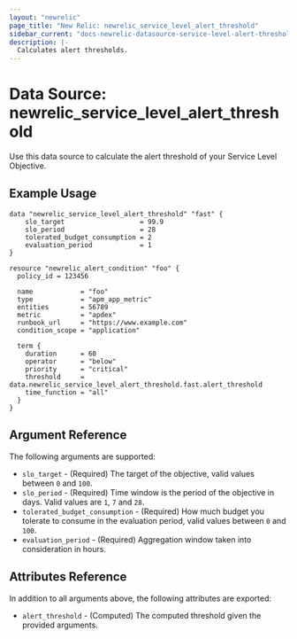 ```yaml
---
layout: "newrelic"
page_title: "New Relic: newrelic_service_level_alert_threshold"
sidebar_current: "docs-newrelic-datasource-service-level-alert-threshold"
description: |-
  Calculates alert thresholds.
---
```


# Data Source: newrelic\_service\_level\_alert\_threshold

Use this data source to calculate the alert threshold of your Service
Level Objective.

## Example Usage

```hcl
data "newrelic_service_level_alert_threshold" "fast" {
    slo_target                   = 99.9
    slo_period                   = 28
    tolerated_budget_consumption = 2
    evaluation_period            = 1
}

resource "newrelic_alert_condition" "foo" {
  policy_id = 123456

  name            = "foo"
  type            = "apm_app_metric"
  entities        = 56789
  metric          = "apdex"
  runbook_url     = "https://www.example.com"
  condition_scope = "application"

  term {
    duration      = 60
    operator      = "below"
    priority      = "critical"
    threshold     = data.newrelic_service_level_alert_threshold.fast.alert_threshold
    time_function = "all"
  }
}
```


## Argument Reference

The following arguments are supported:

  * `slo_target` - (Required) The target of the objective, valid values between `0` and `100`.
  * `slo_period` - (Required) Time window is the period of the objective in days. Valid values are `1`, `7` and `28`.
  * `tolerated_budget_consumption` - (Required) How much budget you tolerate to consume in the evaluation period, valid values between `0` and `100`.
  * `evaluation_period` - (Required) Aggregation window taken into consideration in hours.

## Attributes Reference

In addition to all arguments above, the following attributes are exported:

* `alert_threshold` - (Computed) The computed threshold given the provided arguments.
